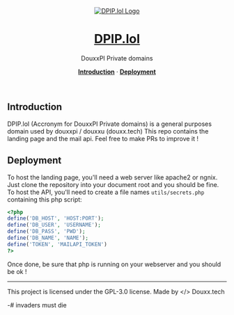 <div align="center">

<a href="https://dpip.lol" style="display: block; text-align: center;">
  <img alt="DPIP.lol Logo" src="https://images.dpip.lol/big_logo.png" />
  <h1 align="center">DPIP.lol</h1>
</a>

</div>
<p align="center">
  DouxxPI Private domains
</p>

<p align="center">
  <a href="#introduction"><strong>Introduction</strong></a> ·
  <a href="#deployment"><strong>Deployment</strong></a>
</p>
<br/>

## Introduction
DPIP.lol (Accronym for DouxxPI Private domains) is a general purposes domain used by douxxpi / douxxu (douxx.tech)
This repo contains the landing page and the mail api. Feel free to make PRs to improve it !

## Deployment
To host the landing page, you'll need a web server like apache2 or ngnix. Just clone the repository into your document root and you should be fine.
To host the API, you'll need to create a file names `utils/secrets.php` containing this php script:

```php
<?php
define('DB_HOST', 'HOST:PORT');
define('DB_USER', 'USERNAME');
define('DB_PASS', 'PWD');
define('DB_NAME', 'NAME');
define('TOKEN', 'MAILAPI_TOKEN')
?>
```

Once done, be sure that php is running on your webserver and you should be ok !

---
This project is licensed under the GPL-3.0 license.
Made by </> Douxx.tech

-# invaders must die
